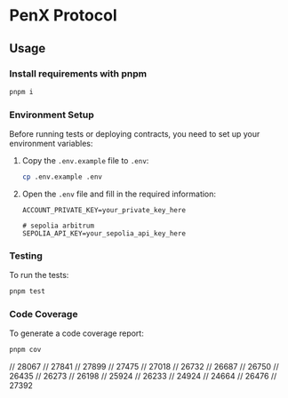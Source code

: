 # PenX Protocol

## Usage

### Install requirements with pnpm

```bash
pnpm i
```

### Environment Setup

Before running tests or deploying contracts, you need to set up your environment variables:

1. Copy the `.env.example` file to `.env`:

    ```bash
    cp .env.example .env
    ```

2. Open the `.env` file and fill in the required information:

    ```text
    ACCOUNT_PRIVATE_KEY=your_private_key_here

    # sepolia arbitrum
    SEPOLIA_API_KEY=your_sepolia_api_key_here
    ```

### Testing

To run the tests:

```bash
pnpm test
```

### Code Coverage

To generate a code coverage report:

```bash
pnpm cov
```


// 28067
// 27841
// 27899
// 27475
// 27018
// 26732
// 26687
// 26750
// 26435
// 26273
// 26198
// 25924
// 26233
// 24924
// 24664
// 26476
// 27392
